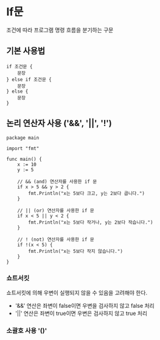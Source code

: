 # If문
조건에 따라 프로그램 명령 흐름을 분기하는 구문

## 기본 사용법
```
if 조건문 {
    문장
} else if 조건문 {
    문장
} else {
    문장
}
```
## 논리 연산자 사용 ('&&', '||', '!')
```
package main

import "fmt"

func main() {
    x := 10
    y := 5

    // && (and) 연산자를 사용한 if 문
    if x > 5 && y > 2 {
        fmt.Println("x는 5보다 크고, y는 2보다 큽니다.")
    }

    // || (or) 연산자를 사용한 if 문
    if x < 5 || y < 2 {
        fmt.Println("x는 5보다 작거나, y는 2보다 작습니다.")
    }

    // ! (not) 연산자를 사용한 if 문
    if !(x < 5) {
        fmt.Println("x는 5보다 작지 않습니다.")
    }
}

```

### 쇼트서킷
쇼트서킷에 의해 우변이 실행되지 않을 수 있음을 고려해야 한다.
- '&&' 연산은 좌변이 false이면 우변을 검사하지 않고 false 처리
- '||' 연산은 좌변이 true이면 우변은 검사하지 않고 true 처리

### 소괄호 사용 '()'

